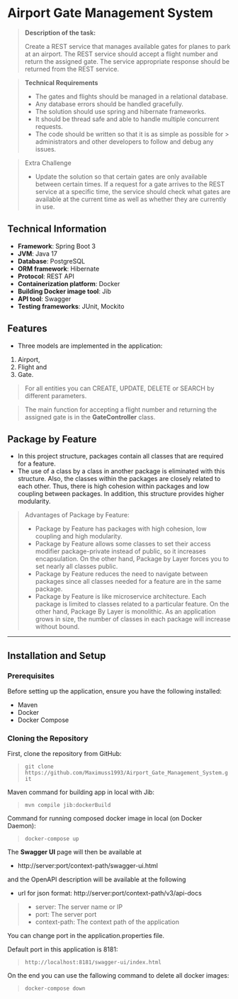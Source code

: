 # **Airport Gate Management System**

> **Description of the task:**
>
> Create a REST service that manages available gates for planes to park at an
> airport. The REST service should accept a flight number and return the
> assigned gate. The service appropriate response should be returned from
> the REST service.

> **Technical Requirements**
> - The gates and flights should be managed in a relational database.
> - Any database errors should be handled gracefully.
> - The solution should use spring and hibernate frameworks.
> - It should be thread safe and able to handle multiple concurrent requests.
> - The code should be written so that it is as simple as possible for
    > administrators and other developers to follow and debug any issues.

> Extra Challenge
> - Update the solution so that certain gates are only available between certain
    times. If a request for a gate arrives to the REST service at a specific
    time,
    the service should check what gates are available at the current time as
    well
    as whether they are currently in use.

## Technical Information

- **Framework**: Spring Boot 3
- **JVM**: Java 17
- **Database**: PostgreSQL
- **ORM framework**: Hibernate
- **Protocol**: REST API
- **Containerization platform**: Docker
- **Building Docker image tool**: Jib
- **API tool**: Swagger
- **Testing frameworks**: JUnit, Mockito

[//]: # (**Authentication**: &#40;if applicable&#41; &#41;)

[//]: # (JWT, OAuth 2.0, Basic Authentication &#41;)

## Features

- Three models are implemented in the application:

1. Airport,
2. Flight and
3. Gate.

> For all entities you can CREATE, UPDATE, DELETE or SEARCH by different
> parameters.

> The main function for accepting a flight number and returning the assigned
> gate is in the **GateController** class.

## Package by Feature

- In this project structure, packages contain all classes that are required
  for a feature.
- The use of a class by a class in another package is eliminated with this
  structure. Also, the classes within the packages are closely related to each
  other. Thus, there is high cohesion within packages and low coupling between
  packages. In addition, this structure provides higher modularity.

> Advantages of Package by Feature:
> - Package by Feature has packages with high cohesion, low
    coupling and high modularity.
> - Package by Feature allows some classes to set their access modifier
    package-private instead of public, so it increases encapsulation. On the
    other
    hand, Package by Layer forces you to set nearly all classes public.
> - Package by Feature reduces the need to navigate between packages since all
    classes needed for a feature are in the same package.
> - Package by Feature is like microservice architecture. Each package is
    limited to classes related to a particular feature. On the other hand,
    Package
    By Layer is monolithic. As an application grows in size, the number of
    classes
    in each package will increase without bound.
*****

## Installation and Setup

### Prerequisites

Before setting up the application, ensure you have the following installed:

- Maven
- Docker
- Docker Compose

### Cloning the Repository

First, clone the repository from GitHub:
> `git clone https://github.com/Maximuss1993/Airport_Gate_Management_System.git`

Maven command for building app in local with Jib:
> `mvn compile jib:dockerBuild`

Command for running composed docker image in local (on Docker Daemon):
> `docker-compose up`

The **Swagger UI** page will then be available at

- http://server:port/context-path/swagger-ui.html

and the OpenAPI description will be available at the following

- url for json format: http://server:port/context-path/v3/api-docs

> - server: The server name or IP
> - port: The server port
> - context-path: The context path of the application

You can change port in the application.properties file.

Default port in this application is 8181:
> `http://localhost:8181/swagger-ui/index.html`

On the end you can use the fallowing command to delete all docker images:
> `docker-compose down`